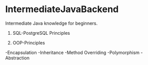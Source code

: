 # IntermediateJavaBackend
Intermediate Java knowledge for beginners.

1) SQL-PostgreSQL Principles

2) OOP-Principles

 -Encapsulation
 -Inheritance
 -Method Overriding
 -Polymorphism
 -Abstraction

